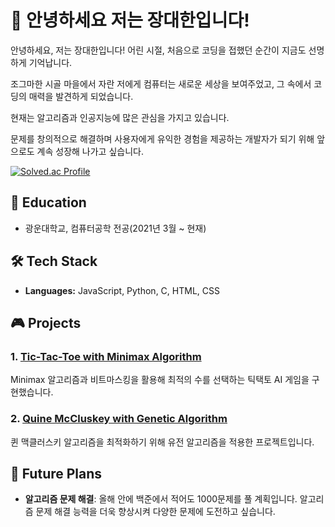 # 👋 안녕하세요 저는 장대한입니다!

안녕하세요, 저는 장대한입니다! 어린 시절, 처음으로 코딩을 접했던 순간이 지금도 선명하게 기억납니다. 

조그마한 시골 마을에서 자란 저에게 컴퓨터는 새로운 세상을 보여주었고, 그 속에서 코딩의 매력을 발견하게 되었습니다.

현재는 알고리즘과 인공지능에 많은 관심을 가지고 있습니다. 

문제를 창의적으로 해결하며 사용자에게 유익한 경험을 제공하는 개발자가 되기 위해 앞으로도 계속 성장해 나가고 싶습니다.

[![Solved.ac Profile](http://mazassumnida.wtf/api/v2/generate_badge?boj=wkdeogks17)](https://solved.ac/wkdeogks17/)

## 🏫 Education
* 광운대학교, 컴퓨터공학 전공(2021년 3월 ~ 현재)
  
## 🛠️ Tech Stack
- **Languages:** JavaScript, Python, C, HTML, CSS
  
## 🎮 Projects
### 1. [Tic-Tac-Toe with Minimax Algorithm](https://github.com/wkd3ogks/tictactoe)
Minimax 알고리즘과 비트마스킹을 활용해 최적의 수를 선택하는 틱택토 AI 게임을 구현했습니다.
### 2. [Quine McCluskey with Genetic Algorithm](https://github.com/wkd3ogks/GeneticQM)
퀸 맥클러스키 알고리즘을 최적화하기 위해 유전 알고리즘을 적용한 프로젝트입니다.

## 🎯 Future Plans
- **알고리즘 문제 해결**: 올해 안에 백준에서 적어도 1000문제를 풀 계획입니다. 알고리즘 문제 해결 능력을 더욱 향상시켜 다양한 문제에 도전하고 싶습니다.
